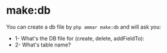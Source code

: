 # make:db

You can create a db file by `php ammar make:db` and will ask you:

* 1- What's the DB file for (create, delete, addFieldTo):
* 2- What's table name?
